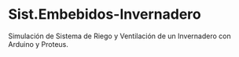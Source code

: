 # Sist.Embebidos-Invernadero
Simulación de Sistema de Riego y Ventilación de un Invernadero con Arduino y Proteus.
